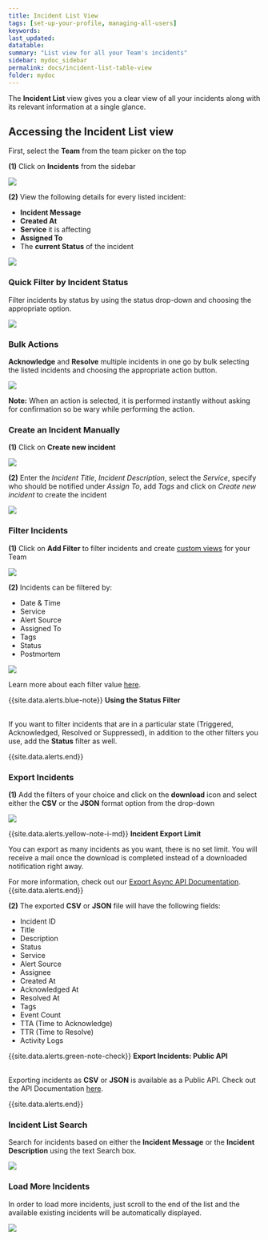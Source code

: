 ```yaml
---
title: Incident List View
tags: [set-up-your-profile, managing-all-users]
keywords: 
last_updated: 
datatable: 
summary: "List view for all your Team's incidents"
sidebar: mydoc_sidebar
permalink: docs/incident-list-table-view
folder: mydoc
---
```


The **Incident List** view gives you a clear view of all your incidents along with its relevant information at a single glance. 

## Accessing the **Incident List** view

First, select the **Team** from the team picker on the top

**(1)** Click on **Incidents** from the sidebar

![](images/incident_list_1.png)

**(2)** View the following details for every listed incident:

- **Incident Message**
- **Created At**
- **Service** it is affecting
- **Assigned To**
- The **current Status** of the incident

![](images/incident_list_2.png)

### Quick Filter by Incident Status

Filter incidents by status by using the status drop-down and choosing the appropriate option.

![](images/incident_list_3.png)

### Bulk Actions

**Acknowledge** and **Resolve** multiple incidents in one go by bulk selecting the listed incidents and choosing the appropriate action button.

![](images/incident_list_4.png)

**Note:** When an action is selected, it is performed instantly without asking for confirmation so be wary while performing the action.

### Create an Incident Manually

**(1)** Click on **Create new incident** 

![](images/incident_list_5.png)

**(2)** Enter the *Incident Title*, *Incident Description*, select the *Service*, specify who should be notified under *Assign To*, add *Tags* and click on *Create new incident* to create the incident

![](images/incident_list_6.png)

### Filter Incidents

**(1)** Click on **Add Filter** to filter incidents and create [custom views](save-filter-view) for your Team

![](images/incident_list_7.png)

**(2)** Incidents can be filtered by:
- Date & Time
- Service
- Alert Source
- Assigned To
- Tags
- Status
- Postmortem

![](images/incident_list_8.png)

Learn more about each filter value [here](filter-incidents).

{{site.data.alerts.blue-note}}
<b>Using the Status Filter</b><br/><br/>
<p>If you want to filter incidents that are in a particular state (Triggered, Acknowledged, Resolved or Suppressed), in addition to the other filters you use, add the <b>Status</b> filter as well.</p>
{{site.data.alerts.end}}

### Export Incidents

**(1)** Add the filters of your choice and click on the **download** icon and select either the **CSV** or the **JSON** format option from the drop-down

![](images/incident_list_9.png)

{{site.data.alerts.yellow-note-i-md}}
**Incident Export Limit**

You can export as many incidents as you want, there is no set limit. You will receive a mail once the download is completed instead of a downloaded notification right away.

For more information, check out our [Export Async API Documentation](https://apidocs.squadcast.com/#15f17e18-af02-4835-a4a4-59c840e19e16).
{{site.data.alerts.end}}

**(2)** The exported **CSV** or **JSON** file will have the following fields:

- Incident ID
- Title
- Description
- Status
- Service
- Alert Source
- Assignee
- Created At
- Acknowledged At
- Resolved At
- Tags
- Event Count
- TTA (Time to Acknowledge)
- TTR (Time to Resolve)
- Activity Logs

{{site.data.alerts.green-note-check}}
<b>Export Incidents: Public API</b><br/><br/>
<p>Exporting incidents as <b>CSV</b> or <b>JSON</b> is available as a Public API. Check out the API Documentation <a href="https://apidocs.squadcast.com/#3d00d5c6-6b9b-410c-a11b-0da72c60d419" target="_blank">here</a>.</p>
{{site.data.alerts.end}}

### Incident List Search

Search for incidents based on either the **Incident Message** or the **Incident Description** using the text Search box.

![](images/incident_list_10.png)

### Load More Incidents

In order to load more incidents, just scroll to the end of the list and the available existing incidents will be automatically displayed.

![](images/incident_list_11.png)